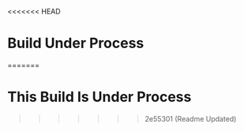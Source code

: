 <<<<<<< HEAD
# Build Under Process
=======
# This Build Is Under Process
>>>>>>> 2e55301 (Readme Updated)
